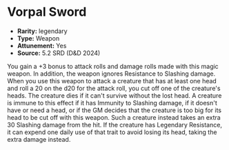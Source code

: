 
# Vorpal Sword

* **Rarity:** legendary
* **Type:** Weapon
* **Attunement:** Yes
* **Source:** 5.2 SRD (D&D 2024)


You gain a +3 bonus to attack rolls and damage rolls made with this magic weapon. In addition, the weapon ignores Resistance to Slashing damage. When you use this weapon to attack a creature that has at least one head and roll a 20 on the d20 for the attack roll, you cut off one of the creature's heads. The creature dies if it can't survive without the lost head. A creature is immune to this effect if it has Immunity to Slashing damage, if it doesn't have or need a head, or if the GM decides that the creature is too big for its head to be cut off with this weapon. Such a creature instead takes an extra 30 Slashing damage from the hit. If the creature has Legendary Resistance, it can expend one daily use of that trait to avoid losing its head, taking the extra damage instead.

